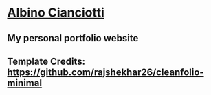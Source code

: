 # [Albino Cianciotti](https://albino98.github.io)

## My personal portfolio website

## Template Credits: https://github.com/rajshekhar26/cleanfolio-minimal
